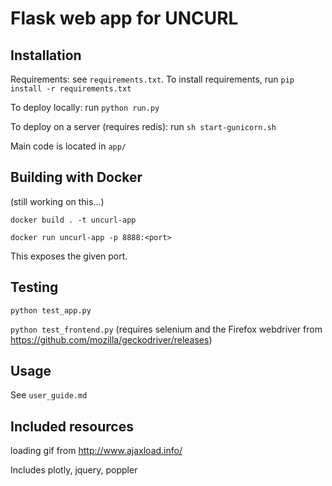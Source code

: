 Flask web app for UNCURL
=======================

## Installation

Requirements: see `requirements.txt`. To install requirements, run `pip install -r requirements.txt`

To deploy locally: run `python run.py`

To deploy on a server (requires redis): run `sh start-gunicorn.sh`

Main code is located in `app/`

## Building with Docker

(still working on this...)

`docker build . -t uncurl-app`

`docker run uncurl-app -p 8888:<port>`

This exposes the given port.

## Testing

`python test_app.py`

`python test_frontend.py` (requires selenium and the Firefox webdriver from https://github.com/mozilla/geckodriver/releases)

## Usage

See `user_guide.md`


## Included resources

loading gif from http://www.ajaxload.info/

Includes plotly, jquery, poppler
